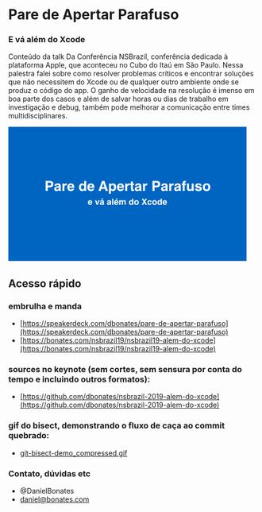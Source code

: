 # Pare de Apertar Parafuso
### E vá além do Xcode

Conteúdo da talk Da Conferência NSBrazil, conferência dedicada à plataforma Apple, que aconteceu no Cubo do Itaú em São Paulo. Nessa palestra falei sobre como resolver problemas críticos e encontrar soluções que não necessitem do Xcode ou de qualquer outro ambiente onde se produz o código do app. O ganho de velocidade na resolução é imenso em boa parte dos casos e além de salvar horas ou dias de trabalho em investigação e debug, também pode melhorar a comunicação entre times multidisciplinares.

![screenshot/nsbrazil19-alem-do-xcode.gif](screenshot/nsbrazil19-alem-do-xcode.gif)

## Acesso rápido

### embrulha e manda
- [https://speakerdeck.com/dbonates/pare-de-apertar-parafuso](https://speakerdeck.com/dbonates/pare-de-apertar-parafuso)
- [https://bonates.com/nsbrazil19/nsbrazil19-alem-do-xcode](https://bonates.com/nsbrazil19/nsbrazil19-alem-do-xcode)

### sources no keynote (sem cortes, sem sensura por conta do tempo e incluindo outros formatos):
- [https://github.com/dbonates/nsbrazil-2019-alem-do-xcode](https://github.com/dbonates/nsbrazil-2019-alem-do-xcode)

### gif do bisect, demonstrando o fluxo de caça ao commit quebrado:
- [git-bisect-demo_compressed.gif](https://github.com/dbonates/nsbrazil-2019-alem-do-xcode/blob/master/videos/git-bisect-demo_compressed.gif)

### Contato, dúvidas etc
- @DanielBonates
- daniel@bonates.com
